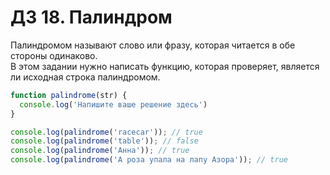 # ДЗ 18. Палиндром

Палиндромом называют слово или фразу, которая читается в обе стороны одинаково.  
В этом задании нужно написать функцию, которая проверяет, является ли исходная строка палиндромом.

```js
function palindrome(str) {
  console.log('Напишите ваше решение здесь')
}

console.log(palindrome('racecar')); // true
console.log(palindrome('table')); // false
console.log(palindrome('Анна')); // true
console.log(palindrome('А роза упала на лапу Азора')); // true
```
